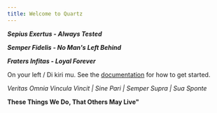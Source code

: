 ```yaml
---
title: Welcome to Quartz
---
```

***Sepius Exertus - Always Tested***

***Semper Fidelis - No Man's Left Behind***

***Fraters Infitas - Loyal Forever***

On your left / Di kiri mu.
See the [documentation](https://quartz.jzhao.xyz) for how to get started.

*Veritas Omnia Vincula Vincit | Sine Pari | Semper Supra | Sua Sponte*

**These Things We Do, That Others May Live"**

